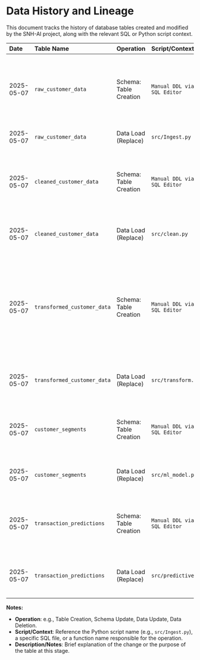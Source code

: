 # Data History and Lineage

This document tracks the history of database tables created and modified by the SNH-AI project, along with the relevant SQL or Python script context.

| Date       | Table Name          | Operation      | Script/Context                                      | Description/Notes                                   |
| :--------- | :------------------ | :------------- | :-------------------------------------------------- | :-------------------------------------------------- |
| 2025-05-07 | `raw_customer_data` | Schema: Table Creation | `Manual DDL via Supabase SQL Editor`                 | Initial schema for raw customer data. DDL: `CREATE TABLE IF NOT EXISTS raw_customer_data (customer_id TEXT PRIMARY KEY, age INTEGER, annual_income NUMERIC, total_transactions INTEGER, region TEXT, ingested_at TIMESTAMP WITH TIME ZONE DEFAULT CURRENT_TIMESTAMP);` |
| 2025-05-07 | `raw_customer_data` | Data Load (Replace)    | `src/Ingest.py`                                      | Loaded 60 records from source CSV. Existing data was cleared before load.                                               |
| 2025-05-07 | `cleaned_customer_data` | Schema: Table Creation | `Manual DDL via Supabase SQL Editor`                 | Schema for cleaned data. DDL: `CREATE TABLE IF NOT EXISTS cleaned_customer_data (customer_id TEXT PRIMARY KEY, age INTEGER, annual_income NUMERIC, total_transactions INTEGER, region TEXT, cleaned_at TIMESTAMP WITH TIME ZONE DEFAULT CURRENT_TIMESTAMP);` |
| 2025-05-07 | `cleaned_customer_data` | Data Load (Replace)    | `src/clean.py`                                     | Loaded 60 cleaned records from raw_customer_data. Existing data cleared before load. Missing values handled, no duplicates removed. |
| 2025-05-07 | `transformed_customer_data` | Schema: Table Creation | `Manual DDL via Supabase SQL Editor`                 | Schema for transformed data. DDL: `CREATE TABLE IF NOT EXISTS transformed_customer_data (customer_id TEXT PRIMARY KEY, age_scaled DOUBLE PRECISION, annual_income_scaled DOUBLE PRECISION, total_transactions INTEGER, region_aztec INTEGER, region_celtic INTEGER, region_indus INTEGER, region_nomad INTEGER, transformed_at TIMESTAMP WITH TIME ZONE DEFAULT CURRENT_TIMESTAMP);` |
| 2025-05-07 | `transformed_customer_data` | Data Load (Replace)    | `src/transform.py`                                     | Loaded 60 transformed records from cleaned_customer_data. Existing data cleared before load.                           |
| 2025-05-07 | `customer_segments`     | Schema: Table Creation | `Manual DDL via Supabase SQL Editor`                 | Schema for final customer segments. DDL: `CREATE TABLE IF NOT EXISTS customer_segments (customer_id TEXT PRIMARY KEY, pattern_id INTEGER NOT NULL, assigned_at TIMESTAMP WITH TIME ZONE DEFAULT CURRENT_TIMESTAMP);` |
| 2025-05-07 | `customer_segments`     | Data Load (Replace)    | `src/ml_model.py`                                    | Loaded 60 customer segment assignments (pattern_id) using KMeans (k=6). Existing data cleared before load.                |
| 2025-05-07 | `transaction_predictions` | Schema: Table Creation | `Manual DDL via Supabase SQL Editor`                | Schema for transaction predictions. DDL: `CREATE TABLE IF NOT EXISTS transaction_predictions (customer_id TEXT PRIMARY KEY, predicted_total_transactions REAL, predicted_at TIMESTAMP WITH TIME ZONE DEFAULT CURRENT_TIMESTAMP);` |
| 2025-05-07 | `transaction_predictions` | Data Load (Replace)    | `src/predictive_model.py`                            | Loaded 60 transaction predictions using RandomForestRegressor. Existing data cleared before load.                       |
|            |                         |                        |                                                      |                                                                                                                         |

**Notes:**
*   **Operation**: e.g., Table Creation, Schema Update, Data Update, Data Deletion.
*   **Script/Context**: Reference the Python script name (e.g., `src/Ingest.py`), a specific SQL file, or a function name responsible for the operation.
*   **Description/Notes**: Brief explanation of the change or the purpose of the table at this stage.